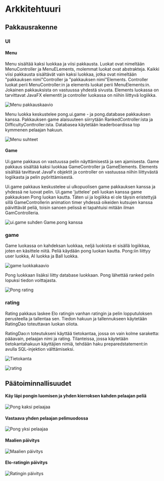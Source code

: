 # Arkkitehtuuri

## Pakkausrakenne

### UI

#### Menu

Menu sisältää kaksi luokkaa ja viisi pakkausta. Luokat ovat nimeltään MenuController ja MenuELements, molemmat luokat ovat abstrakteja.
Kaikki viisi pakkausta sisältävät vain kaksi luokkaa, jotka ovat nimeltään "pakkauksen nimi"Controller ja "pakkauksen nimi"Elements. Controller luokat perii MenuController:in ja elements luokat perii MenuElements:in. Jokainen pakkauksista on vastuussa yhdestä sivusta. 
Elements luokassa on tarvittavat JavaFX elementit ja controller luokassa on niihin liittyvä logiikka.

![Menu pakkauskaavio](https://github.com/SkarpAnton/OtPong/blob/master/dokumentaatio/Kuvat/MenuKaavio.png)

Menu luokka keskustelee pong.ui.game - ja pong.database pakkauksen kanssa. Pakkauksen game alaisuuteen siirrytään RankedController:ista ja DifficultyConttroller:ista. Databasea käytetään leaderboardissa top kymmenen pelaajan hakuun.

![Menu suhteet](https://github.com/SkarpAnton/OtPong/blob/master/dokumentaatio/Kuvat/MenuRelations%20(1).png)

#### Game

Ui.game pakkaus on vastuussa pelin näyttämisestä ja sen ajamisesta. Game pakkaus sisältää kaksi luokkaa GameController ja GameElements. Elements sisältää tavittavat JavaFx objektit ja controller on vastuussa niihin liittyvästä logiikasta ja pelin pyörittämisestä.

Ui.game pakkaus keskustelee ui ulkopuolisen game pakkauksen kanssa ja yhdessä ne luovat pelin. Ui.game 'juttelee' peli luokan kanssa 
game pakkauksen Pong luokan kautta. Täten ui ja logiikka ei ole täysin eristettyjä sillä GameControllerin animation timer yhdessä oikeiden kutsujen kanssa päivittävät peliä, toisin sanoen pelissä ei tapahtuisi mitään ilman GamControlleria.

![ui.game suhden Game.pong kanssa](https://github.com/SkarpAnton/OtPong/blob/master/dokumentaatio/Kuvat/UiGameGamePong.png)


### game

Game luokassa on kahdeksan luokkaa, neljä luokista ei sisällä logiikkaa, joten en käsittele niitä. Peliä käydään pong luokan kautta.
Pong:iin liittyy user luokka, AI luokka ja Ball luokka.

![game luokkakaavio](https://github.com/SkarpAnton/OtPong/blob/master/dokumentaatio/Kuvat/GameLuokkakaavio.png)

Pong luokkaan lisäksi liitty database luokkaan. Pong lähettää ranked pelin lopuksi tiedon voittajasta.

![Pong rating](https://github.com/SkarpAnton/OtPong/blob/master/dokumentaatio/Kuvat/RatingPong.png)

### rating

Rating pakkaus laskee Elo ratingin vanhan ratingin ja pelin lopputuloksen perusteella ja tallentaa sen. Tiedon hakuun ja tallennukseen käytetään RatingDao toteuttavan luokan oliota. 

RatingDao:n toteutukseni käyttää tietokantaa, jossa on vain kolme saraketta: pääavain, pelaajan nimi ja rating.
Tilanteissa, jossa käytetään tietokantahakuun käyttäjien nimiä, tehdään haku preparedstatement:in avulla SQL-injektion välttämiseksi. 

![Tietokanta](https://github.com/SkarpAnton/OtPong/blob/master/dokumentaatio/Kuvat/database.png)

![rating](https://github.com/SkarpAnton/OtPong/blob/master/dokumentaatio/Kuvat/rating.png)

## Päätoiminnallisuudet


#### Käy läpi pongin luomisen ja yhden kierroksen kahden pelaajan peliä

![Pong kaksi pelaajaa](https://github.com/SkarpAnton/OtPong/blob/master/dokumentaatio/Kuvat/SekvenssiKaavioTwoPlayer.png)

#### Vastaava yhden pelaajan pelimuodossa

![Pong yksi pelaajaa](https://github.com/SkarpAnton/OtPong/blob/master/dokumentaatio/Kuvat/SekvenssiKaavioAI.png)

#### Maalien päivitys

![Maalien päivitys](https://github.com/SkarpAnton/OtPong/blob/master/dokumentaatio/Kuvat/SekvenssiKaavioScoring.png)

#### Elo-ratingin päivitys

![Ratingin päivitys](https://github.com/SkarpAnton/OtPong/blob/master/dokumentaatio/Kuvat/SekvenssiKaavioRatingUpdate.png)


